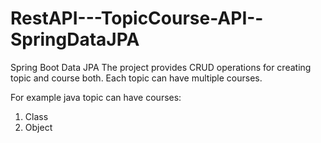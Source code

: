 # RestAPI---TopicCourse-API--SpringDataJPA
Spring Boot Data JPA
The project provides CRUD operations for creating topic and course both.
Each topic can have multiple courses.

For example java topic can have courses:
1. Class
2. Object
